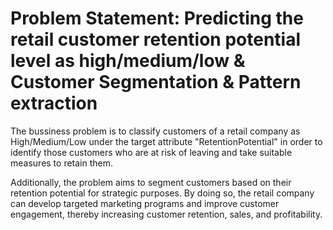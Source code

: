 # Problem Statement: Predicting the retail customer retention potential level as high/medium/low & Customer Segmentation & Pattern extraction

The bussiness problem is to classify customers of a retail company as High/Medium/Low under the target attribute "RetentionPotential" in order to identify those customers who are at risk of leaving and take suitable measures to retain them.

Additionally, the problem aims to segment customers based on their retention potential for strategic purposes. By doing so, the retail company can develop targeted marketing programs and improve customer engagement, thereby increasing customer retention, sales, and profitability.

